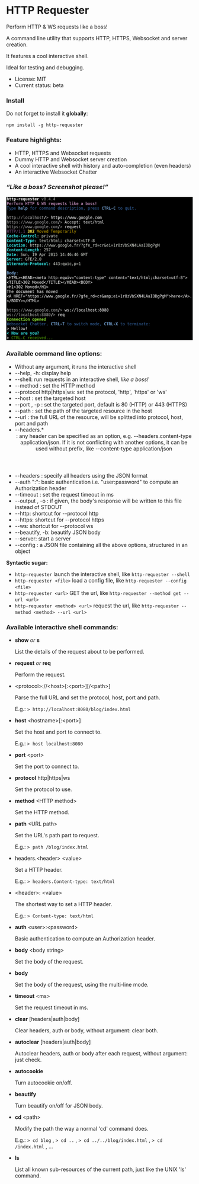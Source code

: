 

# HTTP Requester

Perform HTTP & WS requests like a boss!

A command line utility that supports HTTP, HTTPS, Websocket and server creation.

It features a cool interactive shell.

Ideal for testing and debugging.

* License: MIT
* Current status: beta



### Install

Do not forget to install it **globally**:

```
npm install -g http-requester
```



### Feature highlights:

* HTTP, HTTPS and Websocket requests
* Dummy HTTP and Websocket server creation
* A cool interactive shell with history and auto-completion (even headers)
* An interactive Websocket Chatter



### *“Like a boss? Screenshot please!”*

![Screenshot](https://raw.githubusercontent.com/cronvel/http-requester/master/screenshot1.png)



### Available command line options:

* Without any argument, it runs the interactive shell
* --help, -h: display help
* --shell: run requests in an interactive shell, *like a boss!*
* --method <method>: set the HTTP method
* --protocol http|https|ws: set the protocol, 'http', 'https' or 'ws'
* --host <host>: set the targeted host
* --port <port number>, -p <port number>: set the targeted port, default is 80 (HTTP) or 443 (HTTPS)
* --path <path>: set the path of the targeted resource in the host
* --url <URL>: the full URL of the resource, will be splitted into protocol, host, port and path
* --headers.* <header value>: any header can be specified as an option, e.g. --headers.content-type application/json.
  If it is not conflicting with another options, it can be used without prefix,
  like --content-type application/json
* --headers <json string>: specify all headers using the JSON format
* --auth "<user>:<password>": basic authentication i.e. "user:password" to compute an Authorization header
* --timeout <ms>: set the request timeout in ms
* --output <file>, -o <file>: if given, the body's response will be written to this file instead of STDOUT
* --http: shortcut for --protocol http
* --https: shortcut for --protocol https
* --ws: shortcut for --protocol ws
* --beautify, -b: beautify JSON body
* --server: start a server
* --config <file>: a JSON file containing all the above options, structured in an object

**Syntactic sugar:**

* `http-requester` launch the interactive shell, like `http-requester --shell`
* `http-requester <file>` load a config file, like `http-requester --config <file>`
* `http-requester <url>` GET the url, like `http-requester --method get --url <url>`
* `http-requester <method> <url>` request the url, like `http-requester --method <method> --url <url>`



### Available interactive shell commands:

* **show** *or* **s**

	List the details of the request about to be performed.

* **request** *or* **req**

	Perform the request.
	
* &lt;protocol&gt;://&lt;host&gt;[:&lt;port&gt;][/&lt;path&gt;]

	Parse the full URL and set the protocol, host, port and path.

	E.g.: `> http://localhost:8080/blog/index.html`

* **host** &lt;hostname&gt;[:&lt;port&gt;]

	Set the host and port to connect to.

	E.g.: `> host localhost:8080`

* **port** &lt;port&gt;

	Set the port to connect to.

* **protocol** http|https|ws

	Set the protocol to use.

* **method** &lt;HTTP method&gt;

	Set the HTTP method.

* **path** &lt;URL path&gt;

	Set the URL's path part to request.

	E.g.: `> path /blog/index.html`

* headers.&lt;header&gt; &lt;value&gt;

	Set a HTTP header.
	
	E.g.: `> headers.Content-type: text/html`

* &lt;header&gt;: &lt;value&gt;

	The shortest way to set a HTTP header.
	
	E.g.: `> Content-type: text/html`

* **auth** &lt;user&gt;:&lt;password&gt;

	Basic authentication to compute an Authorization header.

* **body** &lt;body string&gt;

	Set the body of the request.

* **body**

	Set the body of the request, using the multi-line mode.

* **timeout** &lt;ms&gt;

	Set the request timeout in ms.

* **clear** [headers|auth|body]

	Clear headers, auth or body, without argument: clear both.

* **autoclear** [headers|auth|body]

	Autoclear headers, auth or body after each request, without argument: just check.

* **autocookie**

	Turn autocookie on/off.

* **beautify**

	Turn beautify on/off for JSON body.

* **cd** &lt;path&gt;

	Modify the path the way a normal 'cd' command does.

	E.g.: `> cd blog` , `> cd ..` , `> cd ../../blog/index.html` , `> cd /index.html` , ...

* **ls**

	List all known sub-resources of the current path, just like the UNIX 'ls' command.




